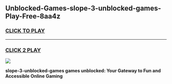 
## Unblocked-Games-slope-3-unblocked-games-Play-Free-8aa4z
<h3>
<a href="https://premium76.site?title=slope-3-unblocked-games&ref=19M">CLICK TO PLAY</a></h3>
<hr>

<h3>
<a href="https://premium76.site?title=slope-3-unblocked-games&ref=19M">CLICK 2 PLAY</a>
  
</h3>

<a href="https://premium76.site?title=slope-3-unblocked-games&ref=19M"><img src="https://clearcache.store/games.png"></a>


**slope-3-unblocked-games games unblocked: Your Gateway to Fun and Accessible Online Gaming**
